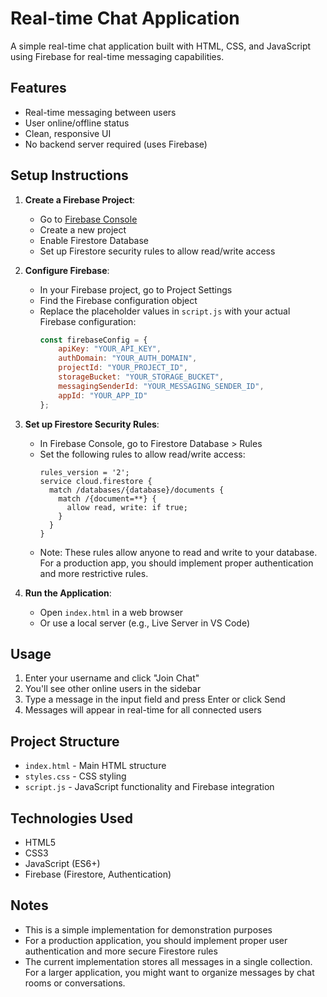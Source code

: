 # Real-time Chat Application

A simple real-time chat application built with HTML, CSS, and JavaScript using Firebase for real-time messaging capabilities.

## Features

- Real-time messaging between users
- User online/offline status
- Clean, responsive UI
- No backend server required (uses Firebase)

## Setup Instructions

1. **Create a Firebase Project**:
   - Go to [Firebase Console](https://console.firebase.google.com/)
   - Create a new project
   - Enable Firestore Database
   - Set up Firestore security rules to allow read/write access

2. **Configure Firebase**:
   - In your Firebase project, go to Project Settings
   - Find the Firebase configuration object
   - Replace the placeholder values in `script.js` with your actual Firebase configuration:
     ```javascript
     const firebaseConfig = {
         apiKey: "YOUR_API_KEY",
         authDomain: "YOUR_AUTH_DOMAIN",
         projectId: "YOUR_PROJECT_ID",
         storageBucket: "YOUR_STORAGE_BUCKET",
         messagingSenderId: "YOUR_MESSAGING_SENDER_ID",
         appId: "YOUR_APP_ID"
     };
     ```

3. **Set up Firestore Security Rules**:
   - In Firebase Console, go to Firestore Database > Rules
   - Set the following rules to allow read/write access:
     ```
     rules_version = '2';
     service cloud.firestore {
       match /databases/{database}/documents {
         match /{document=**} {
           allow read, write: if true;
         }
       }
     }
     ```
   - Note: These rules allow anyone to read and write to your database. For a production app, you should implement proper authentication and more restrictive rules.

4. **Run the Application**:
   - Open `index.html` in a web browser
   - Or use a local server (e.g., Live Server in VS Code)

## Usage

1. Enter your username and click "Join Chat"
2. You'll see other online users in the sidebar
3. Type a message in the input field and press Enter or click Send
4. Messages will appear in real-time for all connected users

## Project Structure

- `index.html` - Main HTML structure
- `styles.css` - CSS styling
- `script.js` - JavaScript functionality and Firebase integration

## Technologies Used

- HTML5
- CSS3
- JavaScript (ES6+)
- Firebase (Firestore, Authentication)

## Notes

- This is a simple implementation for demonstration purposes
- For a production application, you should implement proper user authentication and more secure Firestore rules
- The current implementation stores all messages in a single collection. For a larger application, you might want to organize messages by chat rooms or conversations. 